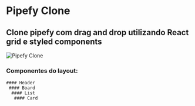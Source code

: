 # Pipefy Clone

## Clone pipefy com drag and drop utilizando React grid e styled components

![Pipefy Clone]()

### Componentes do layout: 
    #### Header 
     #### Board
      #### List
       #### Card 
